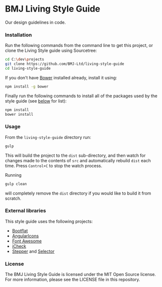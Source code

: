 # BMJ Living Style Guide

Our design guidelines in code.


### Installation

Run the following commands from the command line to get this project, or clone the Living Style guide using Sourcetree:

```sh
cd C:\dev\projects
git clone https://github.com/BMJ-Ltd/living-style-guide
cd living-style-guide
```

If you don't have [Bower](http://bower.io/) installed already, install it using:

```sh
npm install -g bower
```

Finally run the following commands to install all of the packages used by the style guide (see [below](#external-libraries) for list):

```sh
npm install
bower install
```


### Usage

From the `living-style-guide` directory run:

```sh
gulp
```

This will build the project to the `dist` sub-directory, and then watch for changes made to the contents of `src` and automatically rebuild `dist` each time. Press `Control+C` to stop the watch process.

Running

```sh
gulp clean
```

will completely remove the `dist` directory if you would like to build it from scratch.


### External libraries

This style guide uses the following projects:

* [Bootflat](http://bootflat.github.io/)
* [AngularIcons](https://github.com/kentdoppelganger/angularicons)
* [Font Awesome](http://fontawesome.io/)
* [iCheck](http://fronteed.com/iCheck/)
* [Stepper](http://formstone.it/components/stepper) and [Selector](http://formstone.it/components/selecter)


### License

The BMJ Living Style Guide is licensed under the MIT Open Source license. For more information, please see the LICENSE file in this repository.
